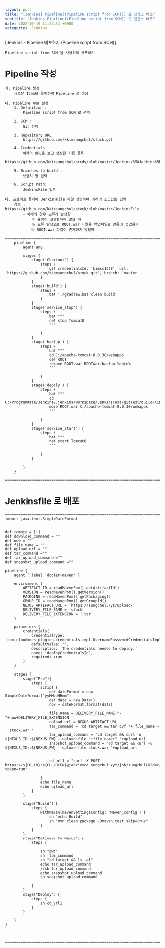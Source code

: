 ```yaml
---
layout: post
title: "[Jenkins] Pipeline((Pipeline script from SCM)]) 로 젠킨스 배포"
subtitle: "Jenkins Pipeline((Pipeline script from SCM)) 로 젠킨스 배포"
date: 2022-10-19 11:22:54 +0900
categories: Jenkins
---
```

[Jenkins - Pipeline 배포하기 (Pipeline script from SCM)]
	
	Pipeline script from SCM 을 사용하여 배포하기
	

# Pipeline 작성
	가. Pipeline 생성
		새로운 Item을 클릭하여 Pipeline 로 생성

	나. Pipeline 부분 설정
		1. Definition : 
			Pipeline script from SCM 로 선택
		
		2. SCM : 
			Git 선택
		
		3. Repository URL 
			https://github.com/kkimsungchul/stock.git
		
		4. Credentials
			아래의 URL을 보고 생성한 키를 등록
			https://github.com/kkimsungchul/study/blob/master/Jenkins/%5BJenkins%5D%20credentials%20%EB%93%B1%EB%A1%9D%20%EB%B0%8F%20%EC%82%AC%EC%9A%A9.txt
		
		5. Branches to build : 
			브런치 명 입력
			
		6. Script Path: 
			JenkinsFile 입력
		
	다. 프로젝트 폴더에 JenkinsFile 파일 생성하여 아래의 스크립트 입력
		경로 : https://github.com/kkimsungchul/stock/blob/master/JenkinsFile
			- 아래의 경우 오류가 발생함
				※ 톰캣이 실행중이지 않을 떄
				※ 오류 발생으로 ROOT.war 파일을 백업파일로 만들어 놓았을때
				※ ROOT.war 파일이 존재하지 않을때
		==================================================================================================================================================
		pipeline {
			agent any

			stages {
				stage('Checkout') {
					steps {
						git credentialsId: 'kimsc1218', url: 'https://github.com/kkimsungchul/stock.git', branch: 'master'
					}
				}	
				stage('build') {
					steps {
						bat './gradlew.bat clean build'
					}
				}
				stage('service_stop') {
					steps {
						bat """
						net stop Tomcat8
						"""
						
					}
				}
				stage('backup') {
					steps {
						bat """
						cd C:/apache-tomcat-8.0.30/webapps
						del ROOT
						rename ROOT.war ROOTwar.backup.%date%
						"""
						
					}
				}
				stage('depoly') {
					steps {
						bat """
						cd C:/ProgramData/Jenkins/.jenkins/workspace/JenkinsTest/gitTest/build/libs
						move ROOT.war C:/apache-tomcat-8.0.30/webapps
						"""
						
					}
				}
				stage('service_start') {
					steps {
						bat """
						net start Tomcat8
						"""
						
					}
				}		
				
			}
		}		
		==================================================================================================================================================


# Jenkinsfile 로 배포

	======================================================================================================
	import java.text.SimpleDateFormat


	def remote = [:]
	def download_command = ""
	def now = ""
	def file_name = ""
	def upload_url = ""
	def tar_command =""
	def tar_upload_command =""
	def snapshot_upload_command =""

	pipeline {
		agent { label 'docker-maven' }

		environment {
			ARTIFACT_ID = readMavenPom().getArtifactId()
			VERSION = readMavenPom().getVersion()
			PACKGING = readMavenPom().getPackaging() 
			GROUP_ID = readMavenPom().getGroupId()
			NEXUS_ARTIFACT_URL = 'https://sungchul.xyz/upload/'
			DELIVERY_FILE_NAME = 'stock'
			DELIVERY_FILE_EXTENSION = '.tar'        
		}
		
		parameters {
			credentials(
				credentialType: 'com.cloudbees.plugins.credentials.impl.UsernamePasswordCredentialsImpl',
				defaultValue: '',
				description: 'The credentials needed to deploy.',
				name: 'deployCredentialsId',
				required: true
			)
		}

		stages {
			stage("Pre"){
				steps {
					script {
						def dateFormat = new SimpleDateFormat("yyMMddHHmm")
						def date = new Date()
						now = dateFormat.format(date)

						file_name = DELIVERY_FILE_NAME+"-"+now+DELIVERY_FILE_EXTENSION
						upload_url = NEXUS_ARTIFACT_URL
						tar_command = 'cd target && tar cvf '+ file_name + ' stock.war '
						tar_upload_command = "cd target && curl -u ${NEXUS_ID}:${NEXUS_PW} --upload-file "+file_name+" "+upload_url 
						snapshot_upload_command = "cd target && curl -u ${NEXUS_ID}:${NEXUS_PW} --upload-file stock.war "+upload_url
						
						
						cd_url1 = "curl -X POST https://${CD_ID}:${CD_TOKEN}@jenkinscd.sungchul.xyz/job/sungchulFolder/job/stock/buildWithParameters?token=run"
						
					}
					echo file_name
					echo upload_url
				}
			}    
		
			stage("Build") {
				steps {
					withMaven(mavenSettingsConfig: 'Maven_config') {
						sh "echo Build"
						sh "mvn clean package -Dmaven.test.skip=true"
					}
				}
			}
			stage("Delivery To Nexus") {
				steps {
					
					sh "pwd"
					sh  tar_command
					sh "cd target && ls -al"
					echo tar_upload_command
					//sh tar_upload_command
					echo snapshot_upload_command
					sh snapshot_upload_command
					
				} 
			}
			stage("Deploy") {
				steps {
					sh cd_url1
				}
			}	        
			
		}
	}



	======================================================================================================
